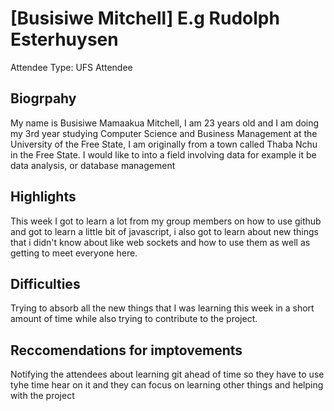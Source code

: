 # [Busisiwe Mitchell] E.g Rudolph Esterhuysen

Attendee Type: UFS Attendee

## Biogrpahy

My name is Busisiwe Mamaakua Mitchell, I am 23 years old and I am doing my 3rd year studying Computer Science and Business Management at the University of the Free State, I am originally from a town called Thaba Nchu in the Free State. I would like to into a field involving data for example it be data analysis, or database management

## Highlights

This week I got to learn a lot from my group members on how to use github and got to learn a little bit of javascript, i also got to learn about new things that i didn't know about like web sockets and how to use them as well as getting to meet everyone here.

## Difficulties

Trying to absorb all the new things that I was learning this week in a short amount of time while also trying to contribute to the project.

## Reccomendations for imptovements

Notifying the attendees about learning git ahead of time so they have to use tyhe time hear on it and they can focus on learning other things and helping with the project
